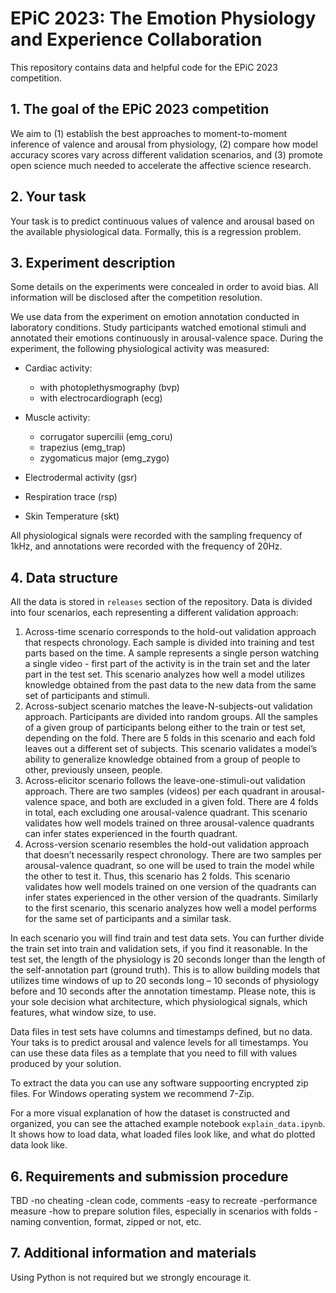 # EPiC 2023: The Emotion Physiology and Experience Collaboration

This repository contains data and helpful code for the EPiC 2023 competition.

## 1. The goal of the EPiC 2023 competition
We aim to (1) establish the best approaches to moment-to-moment inference of valence and arousal from physiology, (2) compare how model accuracy scores vary across different validation scenarios, and (3) promote open science much needed to accelerate the affective science research.

## 2. Your task
Your task is to predict continuous values of valence and arousal based on the available physiological data. Formally, this is a regression problem.

## 3. Experiment description
Some details on the experiments were concealed in order to avoid bias. All information will be disclosed after the competition resolution.

We use data from the experiment on emotion annotation conducted in laboratory conditions. Study participants watched emotional stimuli and annotated their emotions continuously in arousal-valence space. During the experiment, the following physiological activity was measured:

- Cardiac activity:
	- with photoplethysmography (bvp)
	- with electrocardiograph (ecg)

- Muscle activity:
	- corrugator supercilii (emg_coru)
	- trapezius (emg_trap)
	- zygomaticus major (emg_zygo)

- Electrodermal activity (gsr)

- Respiration trace (rsp)

- Skin Temperature (skt)

All physiological signals were recorded with the sampling frequency of 1kHz, and annotations were recorded with the frequency of 20Hz.

## 4. Data structure
All the data is stored in `releases` section of the repository. Data is divided into four scenarios, each representing a different validation approach:
1. Across-time scenario corresponds to the hold-out validation approach that respects chronology. Each sample is divided into training and test parts based on the time. A sample represents a single person watching a single video - first part of the activity is in the train set and the later part in the test set.
This scenario analyzes how well a model utilizes knowledge obtained from the past data to the new data from the same set of participants and stimuli.
2. Across-subject scenario matches the leave-N-subjects-out validation approach. Participants are divided into random groups. All the samples of a given group of participants belong either to the train or test set, depending on the fold. There are 5 folds in this scenario and each fold leaves out a different set of subjects.
This scenario validates a model’s ability to generalize knowledge obtained from a group of people to other, previously unseen, people.
3. Across-elicitor scenario follows the leave-one-stimuli-out validation approach. There are two samples (videos) per each quadrant in arousal-valence space, and both are excluded in a given fold. There are 4 folds in total, each excluding one arousal-valence quadrant.
This scenario validates how well models trained on three arousal-valence quadrants can infer states experienced in the fourth quadrant.
4. Across-version scenario resembles the hold-out validation approach that doesn’t necessarily respect chronology. There are two samples per arousal-valence quadrant, so one will be used to train the model while the other to test it. Thus, this scenario has 2 folds.
This scenario validates how well models trained on one version of the quadrants can infer states experienced in the other version of the quadrants.
Similarly to the first scenario, this scenario analyzes how well a model performs for the same set of participants and a similar task.

In each scenario you will find train and test data sets. You can further divide the train set into train and validation sets, if you find it reasonable.
In the test set, the length of the physiology is 20 seconds longer than the length of the self-annotation part (ground truth). This is to allow building models that utilizes time windows of up to 20 seconds long – 10 seconds of physiology before and 10 seconds after the annotation timestamp. Please note, this is your sole decision what architecture, which physiological signals, which features, what window size, to use.

Data files in test sets have columns and timestamps defined, but no data. Your taks is to predict arousal and valence levels for all timestamps. You can use these data files as a template that you need to fill with values produced by your solution.  

To extract the data you can use any software suppoorting encrypted zip files. For Windows operating system we recommend 7-Zip.

For a more visual explanation of how the dataset is constructed and organized, you can see the attached example notebook `explain_data.ipynb`. It shows how to load data, what loaded files look like, and what do plotted data look like. 

## 6. Requirements and submission procedure

TBD
-no cheating
-clean code, comments
-easy to recreate
-performance measure
-how to prepare solution files, especially in scenarios with folds - naming convention, format, zipped or not, etc.

## 7. Additional information and materials
Using Python is not required but we strongly encourage it.